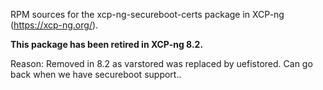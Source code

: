 RPM sources for the xcp-ng-secureboot-certs package in XCP-ng (https://xcp-ng.org/).

**This package has been retired in XCP-ng 8.2.**

Reason: Removed in 8.2 as varstored was replaced by uefistored. Can go back when we have secureboot support..
